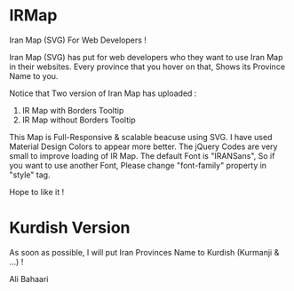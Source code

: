 # IRMap
Iran Map (SVG) For Web Developers !

Iran Map (SVG) has put for web developers who they want to use Iran Map in their websites. Every province that you hover on that, Shows its Province Name to you.

Notice that Two version of Iran Map has uploaded :

1. IR Map with Borders Tooltip
2. IR Map without Borders Tooltip

This Map is Full-Responsive & scalable beacuse using SVG.
I have used Material Design Colors to appear more better. The jQuery Codes are very small to improve loading of IR Map.
The default Font is "IRANSans", So if you want to use another Font, Please change "font-family" property in "style" tag.

Hope to like it !

# Kurdish Version
As soon as possible, I will put Iran Provinces Name to Kurdish (Kurmanji & ...) !

Ali Bahaari

